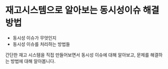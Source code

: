 # 재고시스템으로 알아보는 동시성이슈 해결방법

- 동시성 이슈가 무엇인지
- 동시성 이슈를 처리하는 방법들

간단한 재고 시스템을 직접 만들어보면서 동시성 이슈에 대해 알아보고, 문제를 해결하는 방법에 대해 알아봅니다.

